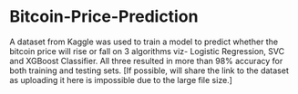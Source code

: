 # Bitcoin-Price-Prediction
A dataset from Kaggle was used to train a model to predict whether the bitcoin price will rise or fall on 3 algorithms viz- Logistic Regression, SVC and XGBoost Classifier.
All three resulted in more than 98% accuracy for both training and testing sets.
[If possible, will share the link to the dataset as uploading it here is impossible due to the large file size.]
